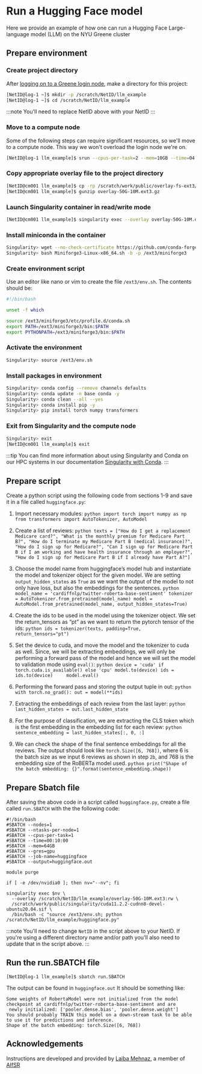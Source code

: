 # Run a Hugging Face model

Here we provide an example of how one can run a Hugging Face Large-language model (LLM) on the NYU Greene cluster

## Prepare environment
### Create project directory

After [logging on to a Greene login node](../02_connecting_to_hpc/01_connecting_to_hpc.mdx), make a directory for this project:
```bash
[NetID@log-1 ~]$ mkdir -p /scratch/NetID/llm_example
[NetID@log-1 ~]$ cd /scratch/NetID/llm_example
```
:::note
You'll need to replace NetID above with your NetID
:::

### Move to a compute node
Some of the following steps can require significant resources, so we'll move to a compute node.  This way we won't overload the login node we're on.
```bash
[NetID@log-1 llm_example]$ srun --cpus-per-task=2 --mem=10GB --time=04:00:00 --pty /bin/bash
```

### Copy appropriate overlay file to the project directory
```bash
[NetID@cm001 llm_example]$ cp -rp /scratch/work/public/overlay-fs-ext3/overlay-50G-10M.ext3.gz .
[NetID@cm001 llm_example]$ gunzip overlay-50G-10M.ext3.gz
```

### Launch Singularity container in read/write mode
```bash
[NetID@cm001 llm_example]$ singularity exec --overlay overlay-50G-10M.ext3:rw /scratch/work/public/singularity/cuda12.1.1-cudnn8.9.0-devel-ubuntu22.04.2.sif /bin/bash
```

### Install miniconda in the container
```bash
Singularity> wget --no-check-certificate https://github.com/conda-forge/miniforge/releases/latest/download/Miniforge3-Linux-x86_64.sh
Singularity> bash Miniforge3-Linux-x86_64.sh -b -p /ext3/miniforge3
```

### Create environment script
Use an editor like nano or vim to create the file `/ext3/env.sh`.  The contents should be:
```bash
#!/bin/bash

unset -f which

source /ext3/miniforge3/etc/profile.d/conda.sh
export PATH=/ext3/miniforge3/bin:$PATH
export PYTHONPATH=/ext3/miniforge3/bin:$PATH
```

### Activate the environment
```bash
Singularity> source /ext3/env.sh
```

### Install packages in environment
```bash
Singularity> conda config --remove channels defaults
Singularity> conda update -n base conda -y
Singularity> conda clean --all --yes
Singularity> conda install pip -y
Singularity> pip install torch numpy transformers
```

### Exit from Singularity and the compute node
```bash
Singularity> exit
[NetID@cm001 llm_example]$ exit
```

:::tip
You can find more information about using Singularity and Conda on our HPC systems in our documentation [Singularity with Conda](https://sites.google.com/nyu.edu/nyu-hpc/hpc-systems/greene/software/singularity-with-miniconda).
:::

## Prepare script
Create a python script using the following code from sections 1-9 and save it in a file called `huggingface.py`:

1.  Import necessary modules:
        ```python
        import torch
        import numpy as np
        from transformers import AutoTokenizer, AutoModel
        ```

1.  Create a list of reviews:
        ```python
        texts = ["How do I get a replacement Medicare card?",
                	"What is the monthly premium for Medicare Part B?",
                	"How do I terminate my Medicare Part B (medical insurance)?",
        		    "How do I sign up for Medicare?",
        		    "Can I sign up for Medicare Part B if I am working and have health insurance through an employer?",
               		"How do I sign up for Medicare Part B if I already have Part A?"]
        ```

1.  Choose the model name from huggingface’s model hub and instantiate the model and tokenizer object for the given model. We are setting `output_hidden_states` as `True` as we want the output of the model to not only have loss, but also the embeddings for the sentences.
        ```python
        model_name = 'cardiffnlp/twitter-roberta-base-sentiment'
        tokenizer = AutoTokenizer.from_pretrained(model_name)
        model = AutoModel.from_pretrained(model_name, output_hidden_states=True)
        ```

1.  Create the ids to be used in the model using the tokenizer object. We set the return_tensors as “pt” as we want to return the pytorch tensor of the ids:
        ```python
        ids = tokenizer(texts, padding=True, return_tensors="pt")
        ```

1.  Set the device to cuda, and move the model and the tokenizer to cuda as well. Since, we will be extracting embeddings, we will only be performing a forward pass of the model and hence we will set the model to validation mode using `eval()`:
        ```python
        device = 'cuda' if torch.cuda.is_available() else 'cpu'
        model.to(device)
        ids = ids.to(device)	
        model.eval()
        ```

1.  Performing the forward pass and storing the output tuple in out:
        ```python
        with torch.no_grad():
            out = model(**ids)
        ```

1.  Extracting the embeddings of each review from the last layer:
        ```python
        last_hidden_states = out.last_hidden_state	
        ```

1.  For the purpose of classification, we are extracting the CLS token which is the first embedding in the embedding list for each review: 
        ```python
        sentence_embedding = last_hidden_states[:, 0, :]
        ```

1.  We can check the shape of the final sentence embeddings for all the reviews. The output should look like `torch.Size([6, 768])`, where 6 is the batch size as we input 6 reviews as shown in step `2b`, and 768 is the embedding size of the RoBERTa model used.
        ```python
        print("Shape of the batch embedding: {}".format(sentence_embedding.shape))
        ```

## Prepare Sbatch file
After saving the above code in a script called `huggingface.py`, create a file called `run.SBATCH` with the the following code:

```batch
#!/bin/bash
#SBATCH --nodes=1
#SBATCH --ntasks-per-node=1
#SBATCH --cpus-per-task=1
#SBATCH --time=00:10:00
#SBATCH --mem=64GB
#SBATCH --gres=gpu
#SBATCH --job-name=huggingface
#SBATCH --output=huggingface.out

module purge

if [ -e /dev/nvidia0 ]; then nv="--nv"; fi

singularity exec $nv \
  --overlay /scratch/NetID/llm_example/overlay-50G-10M.ext3:rw \
  /scratch/work/public/singularity/cuda11.2.2-cudnn8-devel-ubuntu20.04.sif \
  /bin/bash -c "source /ext3/env.sh; python /scratch/NetID/llm_example/huggingface.py"
```
:::note
You'll need to change `NetID` in the script above to your NetID.
If you're using a different directory name and/or path you'll also need to update that in the script above.
:::

## Run the run.SBATCH file
```batch
[NetID@log-1 llm_example]$ sbatch run.SBATCH
```
The output can be found in `huggingface.out`
It should be something like:
```
Some weights of RobertaModel were not initialized from the model checkpoint at cardiffnlp/twitter-roberta-base-sentiment and are
 newly initialized: ['pooler.dense.bias', 'pooler.dense.weight']
You should probably TRAIN this model on a down-stream task to be able to use it for predictions and inference.
Shape of the batch embedding: torch.Size([6, 768])
```

## Acknowledgements
Instructions are developed and provided by [Laiba Mehnaz](https://www.linkedin.com/in/laiba-mehnaz-a81455158/), a member of [AIfSR](https://www.linkedin.com/company/ai-for-scientific-research)
